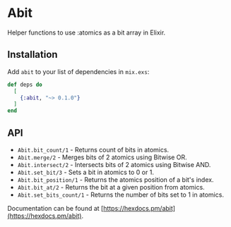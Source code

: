 # Abit

Helper functions to use :atomics as a bit array in Elixir.

## Installation

Add `abit` to your list of dependencies in `mix.exs`:

```elixir
def deps do
  [
    {:abit, "~> 0.1.0"}
  ]
end
```

## API

* `Abit.bit_count/1` - Returns count of bits in atomics.
* `Abit.merge/2` - Merges bits of 2 atomics using Bitwise OR.
* `Abit.intersect/2` - Intersects bits of 2 atomics using Bitwise AND.
* `Abit.set_bit/3` - Sets a bit in atomics to 0 or 1.
* `Abit.bit_position/1` - Returns the atomics position of a bit's index.
* `Abit.bit_at/2` - Returns the bit at a given position from atomics.
* `Abit.set_bits_count/1` - Returns the number of bits set to 1 in atomics.

Documentation can be found at [https://hexdocs.pm/abit](https://hexdocs.pm/abit).

